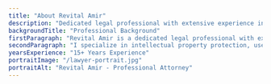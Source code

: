 ```yaml
---
title: "About Revital Amir"
description: "Dedicated legal professional with extensive experience in protecting rights and interests."
backgroundTitle: "Professional Background"
firstParagraph: "Revital Amir is a dedicated legal professional with extensive experience in protecting the rights and interests of creators, users, and individuals. With a passion for justice and a commitment to excellence, Revital provides comprehensive legal solutions tailored to each client's unique needs."
secondParagraph: "I specialize in intellectual property protection, user rights advocacy, and estate planning services. I believe in building lasting relationships with my clients based on trust, transparency, and results."
yearsExperience: "15+ Years Experience"
portraitImage: "/lawyer-portrait.jpg"
portraitAlt: "Revital Amir - Professional Attorney"
---
```

